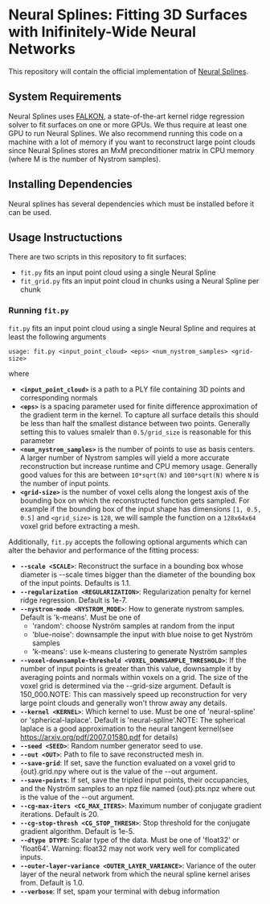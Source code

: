 # Neural Splines: Fitting 3D Surfaces with Inifinitely-Wide Neural Networks
This repository will contain the official implementation of [Neural Splines](https://arxiv.org/abs/2006.13782).

## System Requirements
Neural Splines uses [FALKON](https://arxiv.org/abs/1705.10958), a state-of-the-art kernel ridge regression solver to fit 
surfaces on one or more GPUs. We thus require at least one GPU to run Neural Splines. 
We also recommend running this code on a machine with a lot of memory if you want to reconstruct large point clouds 
since Neural Splines stores an MxM preconditioner matrix in CPU memory (where M is the number of Nystrom samples). 

## Installing Dependencies
Neural splines has several dependencies which must be installed before it can be used.

## Usage Instructuctions
There are two scripts in this repository to fit surfaces:
* `fit.py` fits an input point cloud using a single Neural Spline
* `fit_grid.py` fits an input point cloud in chunks using a Neural Spline per chunk

### Running `fit.py`

`fit.py` fits an input point cloud using a single Neural Spline and requires at least the following arguments
```
usage: fit.py <input_point_cloud> <eps> <num_nystrom_samples> <grid-size>
```
where
* **`<input_point_cloud>`** is a path to a PLY file containing 3D points and corresponding normals
* **`<eps>`** is a spacing parameter used for finite difference approximation of the gradient term in the kernel. 
  To capture all surface details this should be less than half the smallest distance between two points. 
  Generally setting this to values smalelr than `0.5/grid_size` is reasonable for this parameter
* **`<num_nystrom_samples>`** is the number of points to use as basis centers. A larger number of Nystrom samples will yield 
  a more accurate reconstruction but increase runtime and CPU memory usage. Generally good values for this are between 
  `10*sqrt(N)` and `100*sqrt(N)` where `N` is the number of input points.
* **`<grid-size>`** is the number of voxel cells along the longest axis of the bounding box on which the reconstructed 
  function gets sampled. For example if the bounding box of the input shape has dimensions `[1, 0.5, 0.5]` and 
  `<grid_size>` is `128`, we will sample the function on a `128x64x64` voxel grid before extracting a mesh.
  
Additionally, `fit.py` accepts the following optional arguments which can alter the behavior and performance of
the fitting process:
  * **`--scale <SCALE>`**: Reconstruct the surface in a bounding box whose diameter is --scale times bigger than the diameter of the bounding box of the input points. Defaults is 1.1.
  * **`--regularization <REGULARIZATION>`**: Regularization penalty for kernel ridge regression. Default is 1e-7.
  * **`--nystrom-mode <NYSTROM_MODE>`**: How to generate nystrom samples. Default is 'k-means'. Must be one of
    - 'random': choose Nyström samples at random from the input
    - 'blue-noise': downsample the input with blue noise to get Nyström samples
    - 'k-means': use k-means  clustering to generate Nyström samples
  * **`--voxel-downsample-threshold <VOXEL_DOWNSAMPLE_THRESHOLD>`**: If the number of input points is greater than this value, downsample it by averaging points and normals within voxels on a grid. The size of the voxel grid is determined via the --grid-size argument. Default is 150_000.NOTE: This can massively  speed up reconstruction for very large point clouds and generally won't throw away any details.
  * **`--kernel <KERNEL>`**: Which kernel to use. Must be one of 'neural-spline' or 'spherical-laplace'. Default is 'neural-spline'.NOTE: The spherical laplace is a good approximation to the neural tangent kernel(see https://arxiv.org/pdf/2007.01580.pdf for details)
  * **`--seed <SEED>`**: Random number generator seed to use.
  * **`--out <OUT>`**:  Path to file to save reconstructed mesh in.
  * **`--save-grid`**: If set, save the function evaluated on a voxel grid to {out}.grid.npy where out is the value of the --out argument.
  * **`--save-points`**: If set, save the tripled input points, their occupancies, and the Nyström samples to an npz file named {out}.pts.npz where out is the value of the --out argument.
  * **`--cg-max-iters <CG_MAX_ITERS>`**: Maximum number of conjugate gradient iterations. Default is 20.
  * **`--cg-stop-thresh <CG_STOP_THRESH>`**: Stop threshold for the conjugate gradient algorithm. Default is 1e-5.
  * **`--dtype DTYPE`**: Scalar type of the data. Must be one of 'float32' or 'float64'. Warning: float32 may not work very well for complicated inputs.
  * **`--outer-layer-variance <OUTER_LAYER_VARIANCE>`**: Variance of the outer layer of the neural network from which the neural spline kernel arises from. Default is 1.0.
  * **`--verbose`**: If set, spam your terminal with debug information



